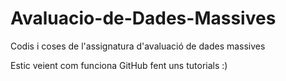 # Avaluacio-de-Dades-Massives
Codis i coses de l'assignatura d'avaluació de dades massives

Estic veient com funciona GitHub fent uns tutorials :)
